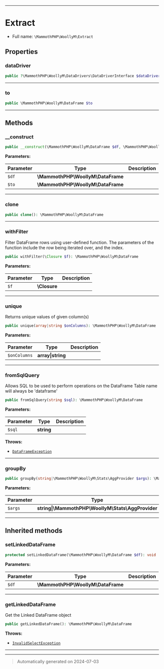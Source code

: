 ***

# Extract





* Full name: `\MammothPHP\WoollyM\Extract`



## Properties


### dataDriver



```php
public ?\MammothPHP\WoollyM\DataDrivers\DataDriverInterface $dataDriver
```






***

### to



```php
public \MammothPHP\WoollyM\DataFrame $to
```






***

## Methods


### __construct



```php
public __construct(\MammothPHP\WoollyM\DataFrame $df, \MammothPHP\WoollyM\DataFrame $to): mixed
```








**Parameters:**

| Parameter | Type | Description |
|-----------|------|-------------|
| `$df` | **\MammothPHP\WoollyM\DataFrame** |  |
| `$to` | **\MammothPHP\WoollyM\DataFrame** |  |





***

### clone



```php
public clone(): \MammothPHP\WoollyM\DataFrame
```












***

### withFilter

Filter DataFrame rows using user-defined function. The parameters of the function include the row
being iterated over, and the index.

```php
public withFilter(\Closure $f): \MammothPHP\WoollyM\DataFrame
```








**Parameters:**

| Parameter | Type | Description |
|-----------|------|-------------|
| `$f` | **\Closure** |  |





***

### unique

Returns unique values of given column(s)

```php
public unique(array|string $onColumns): \MammothPHP\WoollyM\DataFrame
```








**Parameters:**

| Parameter | Type | Description |
|-----------|------|-------------|
| `$onColumns` | **array&#124;string** |  |





***

### fromSqlQuery

Allows SQL to be used to perform operations on the DataFrame
Table name will always be 'dataframe'

```php
public fromSqlQuery(string $sql): \MammothPHP\WoollyM\DataFrame
```








**Parameters:**

| Parameter | Type | Description |
|-----------|------|-------------|
| `$sql` | **string** |  |




**Throws:**

- [`DataFrameException`](./DataFrameException.md)



***

### groupBy



```php
public groupBy(string|\MammothPHP\WoollyM\Stats\AggProvider $args): \MammothPHP\WoollyM\DataFrame
```








**Parameters:**

| Parameter | Type | Description |
|-----------|------|-------------|
| `$args` | **string&#124;\MammothPHP\WoollyM\Stats\AggProvider** |  |





***


## Inherited methods


### setLinkedDataFrame



```php
protected setLinkedDataFrame(\MammothPHP\WoollyM\DataFrame $df): void
```








**Parameters:**

| Parameter | Type | Description |
|-----------|------|-------------|
| `$df` | **\MammothPHP\WoollyM\DataFrame** |  |





***

### getLinkedDataFrame

Get the Linked DataFrame object

```php
public getLinkedDataFrame(): \MammothPHP\WoollyM\DataFrame
```











**Throws:**

- [`InvalidSelectException`](./Exceptions/InvalidSelectException.md)



***


***
> Automatically generated on 2024-07-03
